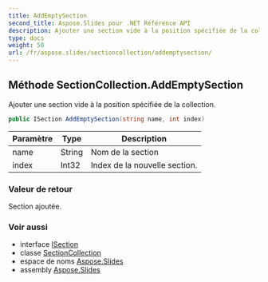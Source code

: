 ```yaml
---
title: AddEmptySection
second_title: Aspose.Slides pour .NET Référence API
description: Ajouter une section vide à la position spécifiée de la collection.
type: docs
weight: 50
url: /fr/aspose.slides/sectioncollection/addemptysection/
---
```


## Méthode SectionCollection.AddEmptySection

Ajouter une section vide à la position spécifiée de la collection.

```csharp
public ISection AddEmptySection(string name, int index)
```

| Paramètre | Type | Description |
| --- | --- | --- |
| name | String | Nom de la section |
| index | Int32 | Index de la nouvelle section. |

### Valeur de retour

Section ajoutée.

### Voir aussi

* interface [ISection](../../isection)
* classe [SectionCollection](../../sectioncollection)
* espace de noms [Aspose.Slides](../../sectioncollection)
* assembly [Aspose.Slides](../../../)

<!-- NE PAS ÉDITER : généré par xmldocmd pour Aspose.Slides.dll -->